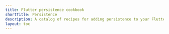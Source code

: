 ```yaml
---
title: Flutter persistence cookbook
shortTitle: Persistence
description: A catalog of recipes for adding persistence to your Flutter app.
layout: toc
---
```

